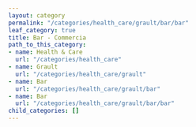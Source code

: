 ```yaml
---
layout: category
permalink: "/categories/health_care/grault/bar/bar"
leaf_category: true
title: Bar - Commercia
path_to_this_category:
- name: Health & Care
  url: "/categories/health_care"
- name: Grault
  url: "/categories/health_care/grault"
- name: Bar
  url: "/categories/health_care/grault/bar"
- name: Bar
  url: "/categories/health_care/grault/bar/bar"
child_categories: []
---
```

